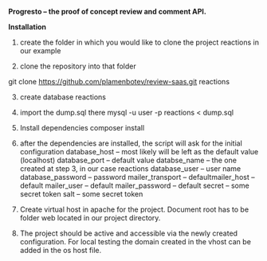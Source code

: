 **Progresto – the proof of concept review and comment API.**

**Installation**

1. create the folder in which you would like to clone the project reactions in our example

2. clone the repository into that folder

git clone https://github.com/plamenbotev/review-saas.git reactions

3. create database reactions
4. import the dump.sql there
mysql -u user -p reactions < dump.sql
5. Install dependencies
composer install
6. after the dependencies are installed, the script will ask for the initial configuration
database_host – most likely will be left as the default value (localhost)
database_port – default value
databse_name – the one created at step 3, in our case reactions
database_user – user name
database_password – password
mailer_transport – defaultmailer_host – default
mailer_user – default
mailer_password – default
secret – some secret token
salt – some secret token

7. Create virtual host in apache for the project. Document root has to be folder web located in our project directory.

8. The project should be active and accessible via the newly created configuration.
For local testing the domain created in the vhost can be added in the os host file.
